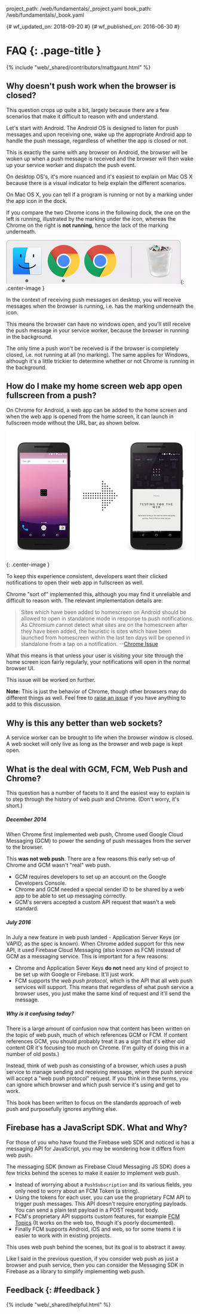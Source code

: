 project_path: /web/fundamentals/_project.yaml
book_path: /web/fundamentals/_book.yaml

{# wf_updated_on: 2018-09-20 #}
{# wf_published_on: 2016-06-30 #}

# FAQ {: .page-title }

{% include "web/_shared/contributors/mattgaunt.html" %}



## Why doesn't push work when the browser is closed?

This question crops up quite a bit, largely because there are a few scenarios that make it
difficult to reason with and understand.

Let's start with Android. The Android OS is designed to listen for push messages and upon
receiving one, wake up the appropriate Android app to handle the push message,
regardless of whether the app is closed or not.

This is exactly the same with any browser on Android, the browser will be woken
up when a push message is received and the browser will then wake up your
service worker and dispatch the push event.

On desktop OS's, it's more nuanced and it's easiest to explain on Mac OS X
because there is a visual indicator to help explain the different scenarios.

On Mac OS X, you can tell if a program is running or not by a marking
under the app icon in the dock.

If you compare the two Chrome icons in the following dock, the one on the left
is running, illustrated by the marking under the icon, whereas the Chrome
on the right is **not running**, hence the lack of the marking underneath.

![Example of OS X](./images/faq/os-x-dock.png){: .center-image }

In the context of receiving push messages on desktop, you will receive messages
when the browser is running, i.e. has the marking underneath the icon.

This means the browser can have no windows open, and you'll still receive the push message in
your service worker, because the browser in running in the background.

The only time a push won't be received is if the browser is completely closed, i.e. not running
at all (no marking). The same applies for Windows, although it's a little trickier to determine
whether or not Chrome is running in the background.

## How do I make my home screen web app open fullscreen from a push?

On Chrome for Android, a web app can be added to the home screen and when the web app is opened
from the home screen, it can launch in fullscreen mode without the URL bar, as shown below.

![Home screen Icon to Fullscreen](./images/faq/gauntface-homescreen-to-fullscreen.png){: .center-image }

To keep this experience consistent, developers want their clicked notifications to open their
web app in fullscreen as well.

Chrome "sort of" implemented this, although you may find it unreliable
and difficult to reason with. The relevant implementation details are:

> Sites which have been added to homescreen on Android should be
> allowed to open in standalone mode in response to push notifications. As
> Chromium cannot detect what sites are on the homescreen after they
> have been added, the heuristic is sites which have been launched from
> homescreen within the last ten days will be opened in standalone from
> a tap on a notification.
> --[Chrome Issue](https://bugs.chromium.org/p/chromium/issues/detail?id=541711)

What this means is that unless your user is visiting your site through the home screen icon
fairly regularly, your notifications will open in the normal browser UI.

This issue will be worked on further.

**Note:** This is just the behavior of Chrome, though other browsers may do different things as well.
Feel free to [raise an issue](https://github.com/gauntface/web-push-book/issues) if you have
anything to add to this discussion.

## Why is this any better than web sockets?

A service worker can be brought to life when the browser window is
closed. A web socket will only live as long as the browser and
web page is kept open.

## What is the deal with GCM, FCM, Web Push and Chrome?

This question has a number of facets to it and the easiest way to explain is to
step through the history of web push and Chrome. (Don't worry, it's short.)

##### December 2014
When Chrome first implemented web push, Chrome used Google Cloud Messaging (GCM)
to power the sending of push messages from the server to the browser.

This **was not web push**. There are a few reasons this early set-up of Chrome and GCM wasn't
"real" web push.

- GCM requires developers to set up an account on the Google Developers Console.
- Chrome and GCM needed a special sender ID to be shared by a web app to be able to set up
messaging correctly.
- GCM's servers accepted a custom API request that wasn't a web standard.

##### July 2016
In July a new feature in web push landed - Application Server Keys (or VAPID, as
the spec is known). When Chrome added support for this new API, it used Firebase
Cloud Messaging (also known as FCM) instead of GCM as a messaging service. This
is important for a few reasons:

- Chrome and Application Sever Keys **do not** need any kind of project to be set up with Google
or Firebase. It'll just work.
- FCM supports the *web push protocol*, which is the API that all web push services will
support. This means that regardless of what push service a browser uses, you just make the same
kind of request and it'll send the message.

##### Why is it confusing today?
There is a large amount of confusion now that content has been written on the topic of web
push, much of which references GCM or FCM. If content references GCM, you should probably treat
it as a sign that it's either old content OR it's focusing too much on Chrome. (I'm guilty of
doing this in a number of old posts.)

Instead, think of web push as consisting of a browser, which uses a push service to manage
sending and receiving message, where the push service will accept a "web push protocol"
request. If you think in these terms, you can ignore which browser and which push service it's
using and get to work.

This book has been written to focus on the standards approach of web push and
purposefully ignores anything else.

## Firebase has a JavaScript SDK. What and Why?

For those of you who have found the Firebase web SDK and noticed is has a messaging API for
JavaScript, you may be wondering how it differs from web push.

The messaging SDK (known as Firebase Cloud Messaging JS SDK) does a few tricks behind the
scenes to make it easier to implement web push.

- Instead of worrying about a `PushSubscription` and its various fields,
you only need to worry about an FCM Token (a string).
- Using the tokens for each user, you can use the proprietary FCM API to
trigger push messages. This API doesn't require encrypting payloads. You
can send a plain test payload in a POST request body.
- FCM's proprietary API supports custom features, for example
[FCM Topics](https://firebase.google.com/docs/cloud-messaging/android/topic-messaging)
(It works on the web too, though it's poorly documented).
- Finally FCM supports Android, iOS and web, so for some teams it is
easier to work with in existing projects.

This uses web push behind the scenes, but its goal is to abstract it away.

Like I said in the previous question, if you consider web push as just a browser and push
service, then you can consider the Messaging SDK in Firebase as a library to simplify
implementing web push.

## Feedback {: #feedback }

{% include "web/_shared/helpful.html" %}
